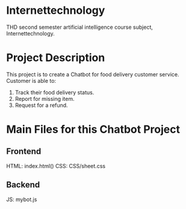# Internettechnology

THD second semester artificial intelligence course subject, Internettechnology.

# Project Description

This project is to create a Chatbot for food delivery customer service.
Customer is able to:

1. Track their food delivery status.
2. Report for missing item.
3. Request for a refund.

# Main Files for this Chatbot Project

## Frontend

HTML: index.html()
CSS: CSS/sheet.css

## Backend

JS: mybot.js
